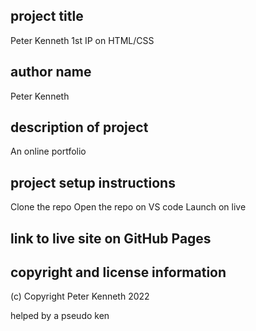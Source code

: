 ## project title
Peter Kenneth 1st IP on HTML/CSS

## author name
Peter Kenneth

## description of project
An online portfolio

## project setup instructions
Clone the repo
Open the repo on VS code
Launch on live 

## link to live site on GitHub Pages


## copyright and license information
(c) Copyright Peter Kenneth 2022


helped by a pseudo ken